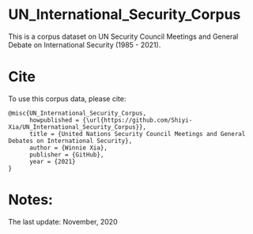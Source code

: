 # UN_International_Security_Corpus
This is a corpus dataset on UN Security Council Meetings and General Debate on International Security (1985 - 2021).
# Cite
To use this corpus data, please cite: 
```
@misc{UN_International_Security_Corpus,
      howpublished = {\url{https://github.com/Shiyi-Xia/UN_International_Security_Corpus}},
      title = {United Nations Security Council Meetings and General Debates on International Security},
      author = {Winnie Xia},
      publisher = {GitHub},
      year = {2021}
}
```
# Notes:
The last update: November, 2020
